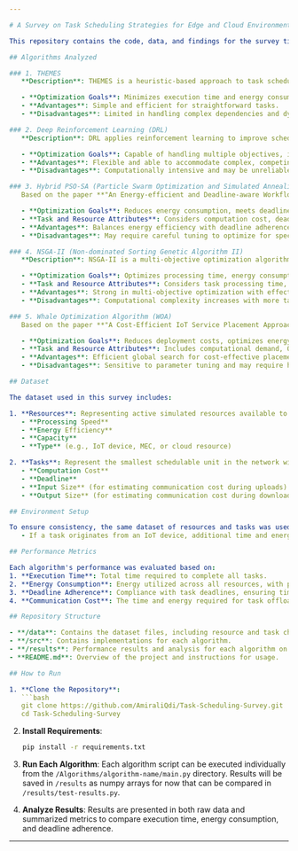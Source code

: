```yaml
---

# A Survey on Task Scheduling Strategies for Edge and Cloud Environments: Trends and Recent Advances

This repository contains the code, data, and findings for the survey titled **"A Survey on Task Scheduling Strategies for Edge and Cloud Environments: Trends and Recent Advances."** In this study, we analyze and compare five prominent algorithms used for task scheduling across edge devices and cloud environments, focusing on their optimization goals, strategies, and performance.

## Algorithms Analyzed

### 1. THEMES
   **Description**: THEMES is a heuristic-based approach to task scheduling that uses a greedy search to find feasible scheduling solutions. While effective for simpler tasks, this approach may struggle in complex and dynamic environments.

   - **Optimization Goals**: Minimizes execution time and energy consumption, combined into a single scalar objective. Resource capacity is also considered.
   - **Advantages**: Simple and efficient for straightforward tasks.
   - **Disadvantages**: Limited in handling complex dependencies and dynamic workloads.

### 2. Deep Reinforcement Learning (DRL)
   **Description**: DRL applies reinforcement learning to improve scheduling for complex and dynamic environments. This approach adapts and improves over time, though debugging can be challenging.

   - **Optimization Goals**: Capable of handling multiple objectives, including task criticality, dependencies (predecessors and successors), deadlines, and resource capacities.
   - **Advantages**: Flexible and able to accommodate complex, competing objectives.
   - **Disadvantages**: Computationally intensive and may be unreliable in certain scenarios.

### 3. Hybrid PSO-SA (Particle Swarm Optimization and Simulated Annealing)
   Based on the paper **"An Energy-efficient and Deadline-aware Workflow Scheduling Algorithm in the Fog and Cloud Environment"** by **N. Khaledian, K. Khamforoosh, and R. Akraminejad**, this algorithm combines PSO and SA to balance exploration and exploitation in scheduling.

   - **Optimization Goals**: Reduces energy consumption, meets deadlines, and enhances overall makespan.
   - **Task and Resource Attributes**: Considers computation cost, deadline constraints, resource processing speed, and energy efficiency.
   - **Advantages**: Balances energy efficiency with deadline adherence.
   - **Disadvantages**: May require careful tuning to optimize for specific task environments.

### 4. NSGA-II (Non-dominated Sorting Genetic Algorithm II)
   **Description**: NSGA-II is a multi-objective optimization algorithm for task scheduling, particularly suitable for environments with fog and cloud nodes.

   - **Optimization Goals**: Optimizes processing time, energy consumption, and task deadlines.
   - **Task and Resource Attributes**: Considers task processing time, baseline energy, deadline, and resource-specific attributes like capacity, efficiency, execution speed, and idle power.
   - **Advantages**: Strong in multi-objective optimization with effective load balancing.
   - **Disadvantages**: Computational complexity increases with more tasks and resource constraints.

### 5. Whale Optimization Algorithm (WOA)
   Based on the paper **"A Cost-Efficient IoT Service Placement Approach using Whale Optimization Algorithm in Fog Computing Environment"** by **M. Ghobaei-Arani and A. Shahidinejad**, WOA is a metaheuristic algorithm tailored to IoT service placement in fog environments.

   - **Optimization Goals**: Reduces deployment costs, optimizes energy usage, and ensures quality of service (QoS).
   - **Task and Resource Attributes**: Includes computational demand, QoS requirements, processing capacity, energy efficiency, and resource availability.
   - **Advantages**: Efficient global search for cost-effective placements.
   - **Disadvantages**: Sensitive to parameter tuning and may require higher computational resources.

## Dataset

The dataset used in this survey includes:

1. **Resources**: Representing active simulated resources available to the edge network with the following attributes:
   - **Processing Speed**
   - **Energy Efficiency**
   - **Capacity**
   - **Type** (e.g., IoT device, MEC, or cloud resource)

2. **Tasks**: Represent the smallest schedulable unit in the network with attributes:
   - **Computation Cost**
   - **Deadline**
   - **Input Size** (for estimating communication cost during uploads)
   - **Output Size** (for estimating communication cost during downloads)

## Environment Setup

To ensure consistency, the same dataset of resources and tasks was used to train and test all algorithms. Additionally, **communication cost** was incorporated into the environment:
   - If a task originates from an IoT device, additional time and energy costs are added for uploading it to another device, particularly for larger tasks offloaded to clouds or MECs.

## Performance Metrics

Each algorithm's performance was evaluated based on:
1. **Execution Time**: Total time required to complete all tasks.
2. **Energy Consumption**: Energy utilized across all resources, with penalties for inefficient allocations.
3. **Deadline Adherence**: Compliance with task deadlines, ensuring timely task completions.
4. **Communication Cost**: The time and energy required for task offloading, especially when an IoT device initiates the task.

## Repository Structure

- **/data**: Contains the dataset files, including resource and task characteristics.
- **/src**: Contains implementations for each algorithm.
- **/results**: Performance results and analysis for each algorithm on the standardized dataset.
- **README.md**: Overview of the project and instructions for usage.

## How to Run

1. **Clone the Repository**:
   ```bash
   git clone https://github.com/AmiraliQdi/Task-Scheduling-Survey.git
   cd Task-Scheduling-Survey
   ```

2. **Install Requirements**:
   ```bash
   pip install -r requirements.txt
   ```

3. **Run Each Algorithm**:
   Each algorithm script can be executed individually from the `/Algorithms/algorithm-name/main.py` directory. Results will be saved in `/results` as numpy arrays for now that can be compared in `/results/test-results.py`.

4. **Analyze Results**:
   Results are presented in both raw data and summarized metrics to compare execution time, energy consumption, and deadline adherence.

---
```

